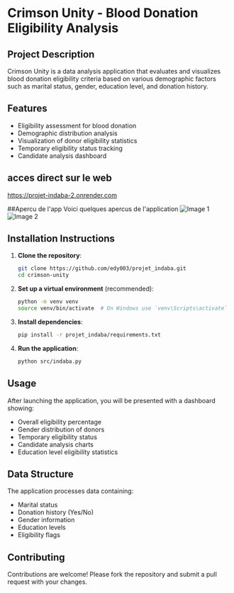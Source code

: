 # Crimson Unity - Blood Donation Eligibility Analysis

## Project Description
Crimson Unity is a data analysis application that evaluates and visualizes blood donation eligibility criteria based on various demographic factors such as marital status, gender, education level, and donation history.

## Features
- Eligibility assessment for blood donation
- Demographic distribution analysis
- Visualization of donor eligibility statistics
- Temporary eligibility status tracking
- Candidate analysis dashboard

## acces direct sur le web
https://projet-indaba-2.onrender.com

##Apercu de l'app
Voici quelques apercus de l'application
![Image 1](images_de_l_appli/cap1.png)
![Image 2](images_de_l_appli/cap2.png)


## Installation Instructions

1. **Clone the repository**:
   ```bash
   git clone https://github.com/edy003/projet_indaba.git
   cd crimson-unity
   ```

2. **Set up a virtual environment** (recommended):
   ```bash
   python -m venv venv
   source venv/bin/activate  # On Windows use `venv\Scripts\activate`
   ```

3. **Install dependencies**:
   ```bash
   pip install -r projet_indaba/requirements.txt
   ```

4. **Run the application**:
   ```bash
   python src/indaba.py
   ```

## Usage
After launching the application, you will be presented with a dashboard showing:
- Overall eligibility percentage 
- Gender distribution of donors 
- Temporary eligibility status
- Candidate analysis charts
- Education level eligibility statistics

## Data Structure
The application processes data containing:
- Marital status
- Donation history (Yes/No)
- Gender information
- Education levels
- Eligibility flags

## Contributing
Contributions are welcome! Please fork the repository and submit a pull request with your changes.

